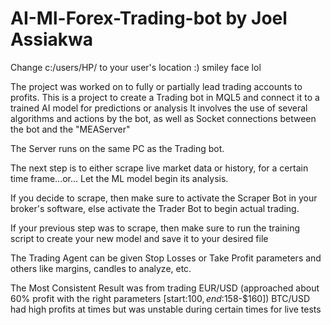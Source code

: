 # AI-Ml-Forex-Trading-bot by Joel Assiakwa
Change c:/users/HP/ to your user's location :) smiley face lol

The project was worked on to fully or partially lead trading accounts to profits.
This is a project to create a Trading bot in MQL5 and connect it to a trained AI model for predictions or analysis
It involves the use of several algorithms and actions by the bot, as well as Socket connections between the bot and the "MEAServer"

The Server runs on the same PC as the Trading bot.

The next step is to either scrape live market data or history, for a certain time frame...or... Let the ML model begin its analysis.

If you decide to scrape, then make sure to activate the Scraper Bot in your broker's software, else activate the Trader Bot to begin actual trading.

If your previous step was to scrape, then make sure to run the training script to create your new model and save it to your desired file

The Trading Agent can be given Stop Losses or Take Profit parameters and others like margins, candles to analyze, etc.

The Most Consistent Result was from trading EUR/USD (approached about 60% profit with the right parameters [start:$100, end:$158-$160])
BTC/USD had high profits at times but was unstable during certain times for live tests

